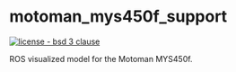# motoman_mys450f_support
[![license - bsd 3 clause](https://img.shields.io/:license-BSD%203--Clause-blue.svg)](https://opensource.org/licenses/BSD-3-Clause)



ROS visualized model for the Motoman MYS450f.
